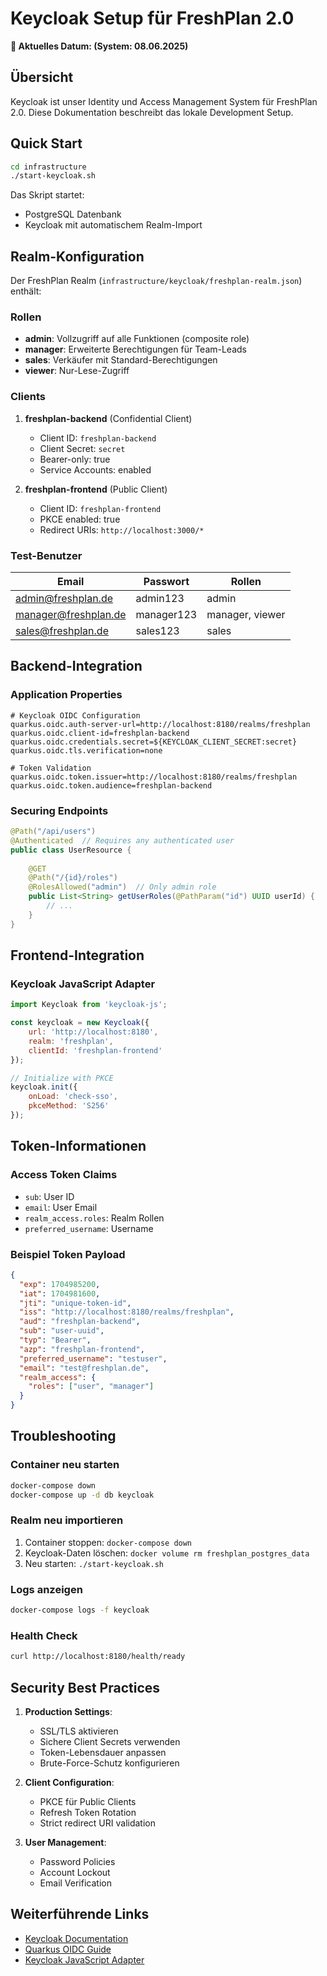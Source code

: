 # Keycloak Setup für FreshPlan 2.0

**📅 Aktuelles Datum: <!-- AUTO_DATE --> (System: 08.06.2025)**

## Übersicht

Keycloak ist unser Identity und Access Management System für FreshPlan 2.0. Diese Dokumentation beschreibt das lokale Development Setup.

## Quick Start

```bash
cd infrastructure
./start-keycloak.sh
```

Das Skript startet:
- PostgreSQL Datenbank
- Keycloak mit automatischem Realm-Import

## Realm-Konfiguration

Der FreshPlan Realm (`infrastructure/keycloak/freshplan-realm.json`) enthält:

### Rollen
- **admin**: Vollzugriff auf alle Funktionen (composite role)
- **manager**: Erweiterte Berechtigungen für Team-Leads
- **sales**: Verkäufer mit Standard-Berechtigungen
- **viewer**: Nur-Lese-Zugriff

### Clients
1. **freshplan-backend** (Confidential Client)
   - Client ID: `freshplan-backend`
   - Client Secret: `secret`
   - Bearer-only: true
   - Service Accounts: enabled

2. **freshplan-frontend** (Public Client)
   - Client ID: `freshplan-frontend`
   - PKCE enabled: true
   - Redirect URIs: `http://localhost:3000/*`

### Test-Benutzer
| Email | Passwort | Rollen |
|-------|----------|---------|
| admin@freshplan.de | admin123 | admin |
| manager@freshplan.de | manager123 | manager, viewer |
| sales@freshplan.de | sales123 | sales |

## Backend-Integration

### Application Properties
```properties
# Keycloak OIDC Configuration
quarkus.oidc.auth-server-url=http://localhost:8180/realms/freshplan
quarkus.oidc.client-id=freshplan-backend
quarkus.oidc.credentials.secret=${KEYCLOAK_CLIENT_SECRET:secret}
quarkus.oidc.tls.verification=none

# Token Validation
quarkus.oidc.token.issuer=http://localhost:8180/realms/freshplan
quarkus.oidc.token.audience=freshplan-backend
```

### Securing Endpoints
```java
@Path("/api/users")
@Authenticated  // Requires any authenticated user
public class UserResource {
    
    @GET
    @Path("/{id}/roles")
    @RolesAllowed("admin")  // Only admin role
    public List<String> getUserRoles(@PathParam("id") UUID userId) {
        // ...
    }
}
```

## Frontend-Integration

### Keycloak JavaScript Adapter
```javascript
import Keycloak from 'keycloak-js';

const keycloak = new Keycloak({
    url: 'http://localhost:8180',
    realm: 'freshplan',
    clientId: 'freshplan-frontend'
});

// Initialize with PKCE
keycloak.init({
    onLoad: 'check-sso',
    pkceMethod: 'S256'
});
```

## Token-Informationen

### Access Token Claims
- `sub`: User ID
- `email`: User Email
- `realm_access.roles`: Realm Rollen
- `preferred_username`: Username

### Beispiel Token Payload
```json
{
  "exp": 1704985200,
  "iat": 1704981600,
  "jti": "unique-token-id",
  "iss": "http://localhost:8180/realms/freshplan",
  "aud": "freshplan-backend",
  "sub": "user-uuid",
  "typ": "Bearer",
  "azp": "freshplan-frontend",
  "preferred_username": "testuser",
  "email": "test@freshplan.de",
  "realm_access": {
    "roles": ["user", "manager"]
  }
}
```

## Troubleshooting

### Container neu starten
```bash
docker-compose down
docker-compose up -d db keycloak
```

### Realm neu importieren
1. Container stoppen: `docker-compose down`
2. Keycloak-Daten löschen: `docker volume rm freshplan_postgres_data`
3. Neu starten: `./start-keycloak.sh`

### Logs anzeigen
```bash
docker-compose logs -f keycloak
```

### Health Check
```bash
curl http://localhost:8180/health/ready
```

## Security Best Practices

1. **Production Settings**:
   - SSL/TLS aktivieren
   - Sichere Client Secrets verwenden
   - Token-Lebensdauer anpassen
   - Brute-Force-Schutz konfigurieren

2. **Client Configuration**:
   - PKCE für Public Clients
   - Refresh Token Rotation
   - Strict redirect URI validation

3. **User Management**:
   - Password Policies
   - Account Lockout
   - Email Verification

## Weiterführende Links

- [Keycloak Documentation](https://www.keycloak.org/documentation)
- [Quarkus OIDC Guide](https://quarkus.io/guides/security-openid-connect)
- [Keycloak JavaScript Adapter](https://www.keycloak.org/docs/latest/securing_apps/#_javascript_adapter)